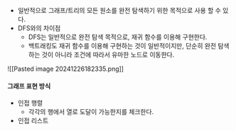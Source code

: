 - 일반적으로 그래프/트리의 모든 원소를 완전 탐색하기 위한 목적으로 사용 할 수 있다.
- DFS와의 차이점
	- DFS는 일반적으로 완전 탐색 목적으로, 재귀 함수를 이용해 구현한다.
	- 백트래킹도 재귀 함수를 이용해 구현하는 것이 일반적이지만, 단순히 완전 탐색하는 것이 아니라 조건에 따라서 유마한 노드로 이동한다.

![[Pasted image 20241226182335.png]]
#### 그래프 표현 방식
- 인접 행렬
	- 각각의 행에서 열로 도달이 가능한지를 체크한다.
- 인접 리스트